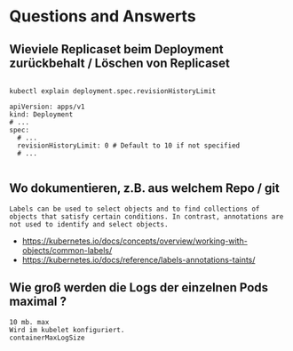 # Questions and Answerts 

## Wieviele Replicaset beim Deployment zurückbehalt / Löschen von Replicaset 

```

kubectl explain deployment.spec.revisionHistoryLimit 

apiVersion: apps/v1
kind: Deployment
# ...
spec:
  # ...
  revisionHistoryLimit: 0 # Default to 10 if not specified
  # ...
  
```

## Wo dokumentieren, z.B. aus welchem Repo / git 

```
Labels can be used to select objects and to find collections of objects that satisfy certain conditions. In contrast, annotations are not used to identify and select objects. 
```
  * https://kubernetes.io/docs/concepts/overview/working-with-objects/common-labels/
  * https://kubernetes.io/docs/reference/labels-annotations-taints/

## Wie groß werden die Logs der einzelnen Pods maximal ? 

```
10 mb. max 
Wird im kubelet konfiguriert.
containerMaxLogSize 
```

